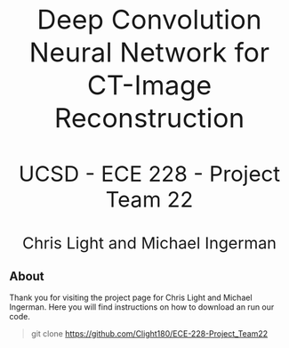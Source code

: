 <p align="center" style="font-size:5vw">
Deep Convolution Neural Network for CT-Image Reconstruction
</p>

<p align="center" style="font-size:4vw"> 
UCSD - ECE 228 - Project Team 22 
</p>

<p align="center" style="font-size:3vw">
Chris Light and Michael Ingerman
</p>

## About
Thank you for visiting the project page for Chris Light and Michael Ingerman. 
Here you will find instructions on how to download an run our code.

> git clone https://github.com/Clight180/ECE-228-Project_Team22

> 